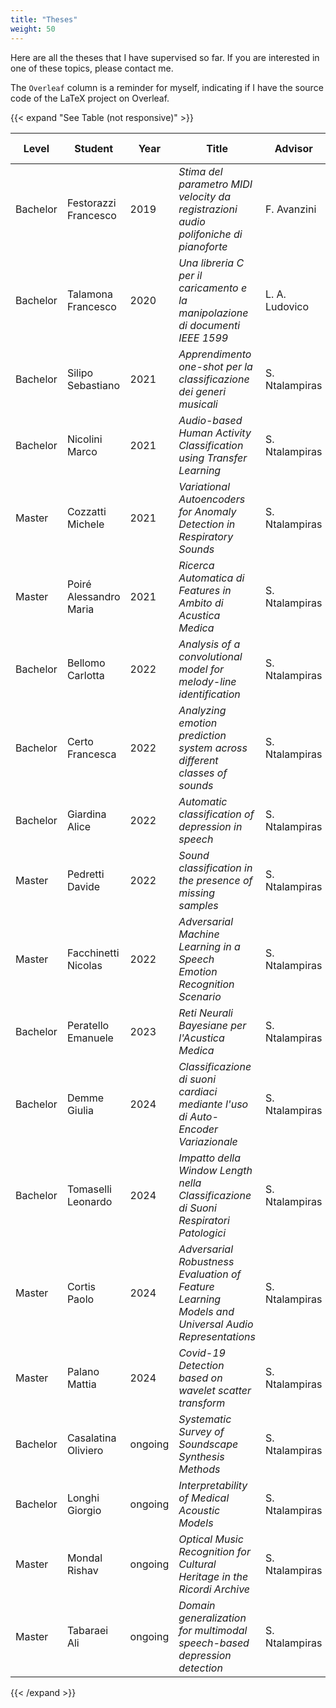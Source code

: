 ```yaml
---
title: "Theses"
weight: 50
---
```


Here are all the theses that I have supervised so far. If you are interested in one of these topics, please contact me.

The `Overleaf` column is a reminder for myself, indicating if I have the source code of
the LaTeX project on Overleaf.

{{< expand "See Table (not responsive)" >}}

| Level    | Student                | Year    | Title                                                                                              | Advisor        | Co-advisor | Publication | Link                                               | Overleaf |
| -------- | ---------------------- | ------- | -------------------------------------------------------------------------------------------------- | -------------- | ---------- | ----------- | -------------------------------------------------- | -------- |
| Bachelor | Festorazzi Francesco   | 2019    | _Stima del parametro MIDI velocity da registrazioni audio polifoniche di pianoforte_               | F. Avanzini    | me         | -           | -                                                  | yes      |
| Bachelor | Talamona Francesco     | 2020    | _Una libreria C per il caricamento e la manipolazione di documenti IEEE 1599_                      | L. A. Ludovico | me         | -           | -                                                  | yes      |
| Bachelor | Silipo Sebastiano      | 2021    | _Apprendimento one-shot per la classificazione dei generi musicali_                                | S. Ntalampiras | me         | -           | -                                                  | yes      |
| Bachelor | Nicolini Marco         | 2021    | _Audio-based Human Activity Classification using Transfer Learning_                                | S. Ntalampiras | me         | conference  | [doi](https://dx.doi.org/10.5220/0011647900003411) | yes      |
| Master   | Cozzatti Michele       | 2021    | _Variational Autoencoders for Anomaly Detection in Respiratory Sounds_                             | S. Ntalampiras | me         | conference  | [arxiv](https://arxiv.org/abs/2208.03326)          | yes      |
| Master   | Poiré Alessandro Maria | 2021    | _Ricerca Automatica di Features in Ambito di Acustica Medica_                                      | S. Ntalampiras | me         | conference  | [arxiv](https://arxiv.org/abs/2208.03084)          | yes      |
| Bachelor | Bellomo Carlotta       | 2022    | _Analysis of a convolutional model for melody-line identification_                                 | S. Ntalampiras | me         | -           | -                                                  | yes      |
| Bachelor | Certo Francesca        | 2022    | _Analyzing emotion prediction system across different classes of sounds_                           | S. Ntalampiras | me         | conference  | [arxiv](https://arxiv.org/abs/2408.02009)          | yes      |
| Bachelor | Giardina Alice         | 2022    | _Automatic classification of depression in speech_                                                 | S. Ntalampiras | me         | -           | -                                                  | yes      |
| Master   | Pedretti Davide        | 2022    | _Sound classification in the presence of missing samples_                                          | S. Ntalampiras | me         | -           | -                                                  | yes      |
| Master   | Facchinetti Nicolas    | 2022    | _Adversarial Machine Learning in a Speech Emotion Recognition Scenario_                            | S. Ntalampiras | me         | journal     | [arxiv](https://arxiv.org/abs/2404.18514)          | yes      |
| Bachelor | Peratello Emanuele     | 2023    | _Reti Neurali Bayesiane per l'Acustica Medica_                                                     | S. Ntalampiras | me         | -           | -                                                  | yes      |
| Bachelor | Demme Giulia           | 2024    | _Classificazione di suoni cardiaci mediante l'uso di Auto-Encoder Variazionale_                    | S. Ntalampiras | me         | -           | -                                                  | yes      |
| Bachelor | Tomaselli Leonardo     | 2024    | _Impatto della Window Length nella Classificazione di Suoni Respiratori Patologici_                | S. Ntalampiras | me         | -           | -                                                  | yes      |
| Master   | Cortis Paolo           | 2024    | _Adversarial Robustness Evaluation of Feature Learning Models and Universal Audio Representations_ | S. Ntalampiras | me         | -           | -                                                  | yes      |
| Master   | Palano Mattia          | 2024    | _Covid-19 Detection based on wavelet scatter transform_                                            | S. Ntalampiras | me         | -           | -                                                  | yes      |
| Bachelor | Casalatina Oliviero    | ongoing | _Systematic Survey of Soundscape Synthesis Methods_                                                | S. Ntalampiras | me         | -           | -                                                  | yes      |
| Bachelor | Longhi Giorgio         | ongoing | _Interpretability of Medical Acoustic Models_                                                      | S. Ntalampiras | me         | -           | -                                                  | no       |
| Master   | Mondal Rishav          | ongoing | _Optical Music Recognition for Cultural Heritage in the Ricordi Archive_                           | S. Ntalampiras | me         | conference  | [arxiv](https://arxiv.org/abs/2408.10260)          | yes      |
| Master   | Tabaraei Ali           | ongoing | _Domain generalization for multimodal speech-based depression detection_                           | S. Ntalampiras | me         | -           | -                                                  | no       |

{{< /expand >}}
